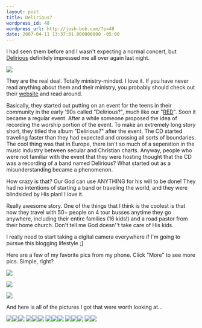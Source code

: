 ```yaml
---
layout: post
title: Delirious?
wordpress_id: 48
wordpress_url: http://josh-bob.com/?p=48
date: 2007-04-11 13:37:31.000000000 -05:00
---
```

I had seen them before and I wasn't expecting a normal concert, but <a href="http://www.delirious.co.uk/">Delirious</a> definitely impressed me all over again last night.

<a href="http://www.divshare.com/download/377712-1b2"><img src="http://apollo.divshare.com/apollo2/thumbs/2007/04/11/377712/377712-1b2_mid.jpg" border="0"></a>

They are the real deal. Totally ministry-minded. I love it. If you have never read anything about them and their ministry, you probably should check out their <a href="http://www.delirious.co.uk/">website</a> and read around.

Basically, they started out putting on an event for the teens in their community in the early '90s called "Delirious?", much like our "<a href="http://josh-bob.com/?p=16">RED</a>". Soon it became a regular event. After a while someone proposed the idea of recording the worship portion of the event. To make an extremely long story short, they titled the album "Delirious?" after the event. The CD started traveling faster than they had expected and crossing all sorts of boundaries. The cool thing was that in Europe, there isn't so much of a seperation in the music industry between secular and Christian charts. Anyway, people who were not familiar with the event that they were hosting thought that the CD was a recording of a band named Delirious? What started out as a misunderstanding became a phenomenon.

How crazy is that? Our God can use ANYTHING for his will to be done! They had no intentions of starting a band or traveling the world, and they were blindsided by His plan! I love it.

Really awesome story. One of the things that I think is the coolest is that now they travel with 50+ people on 4 tour busses anytime they go anywhere, including their entire families (16 kids!) and a road pastor from their home church. Don't tell me God doesn''t take care of His kids.

I really need to start taking a digital camera everywhere if I'm going to pursue this blogging lifestyle ;]

Here are a few of my favorite pics from my phone. Click "More" to see more pics. Simple, right?

<a href="http://www.divshare.com/download/377722-80d"><img src="http://apollo.divshare.com/apollo2/thumbs/2007/04/11/377722/377722-80d_mid.jpg" border="0"></a>

<a href="http://www.divshare.com/download/377713-0b6"><img src="http://apollo.divshare.com/apollo2/thumbs/2007/04/11/377713/377713-0b6_mid.jpg" border="0"></a>

<a href="http://www.divshare.com/download/377706-55c"><img src="http://apollo.divshare.com/apollo2/thumbs/2007/04/11/377706/377706-55c_mid.jpg" border="0"></a>

<!--more-->
And here is all of the pictures I got that were worth looking at...

<a href="http://www.divshare.com/download/377722-80d"><img src="http://apollo.divshare.com/apollo2/thumbs/2007/04/11/377722/377722-80d.jpg" border="0"></a><a href="http://www.divshare.com/download/377721-3de"><img src="http://apollo.divshare.com/apollo2/thumbs/2007/04/11/377721/377721-3de.jpg" border="0"></a><a href="http://www.divshare.com/download/377719-cd7"><img src="http://apollo.divshare.com/apollo2/thumbs/2007/04/11/377719/377719-cd7.jpg" border="0"></a>
<a href="http://www.divshare.com/download/377717-e36"><img src="http://apollo.divshare.com/apollo2/thumbs/2007/04/11/377717/377717-e36.jpg" border="0"></a><a href="http://www.divshare.com/download/377715-881"><img src="http://apollo.divshare.com/apollo2/thumbs/2007/04/11/377715/377715-881.jpg" border="0"></a><a href="http://www.divshare.com/download/377714-30b"><img src="http://apollo.divshare.com/apollo2/thumbs/2007/04/11/377714/377714-30b.jpg" border="0"></a>
<a href="http://www.divshare.com/download/377713-0b6"><img src="http://apollo.divshare.com/apollo2/thumbs/2007/04/11/377713/377713-0b6.jpg" border="0"></a><a href="http://www.divshare.com/download/377712-1b2"><img src="http://apollo.divshare.com/apollo2/thumbs/2007/04/11/377712/377712-1b2.jpg" border="0"></a><a href="http://www.divshare.com/download/377711-eea"><img src="http://apollo.divshare.com/apollo2/thumbs/2007/04/11/377711/377711-eea.jpg" border="0"></a>
<a href="http://www.divshare.com/download/377708-9c0"><img src="http://apollo.divshare.com/apollo2/thumbs/2007/04/11/377708/377708-9c0.jpg" border="0"></a><a href="http://www.divshare.com/download/377707-8c1"><img src="http://apollo.divshare.com/apollo2/thumbs/2007/04/11/377707/377707-8c1.jpg" border="0"></a><a href="http://www.divshare.com/download/377706-55c"><img src="http://apollo.divshare.com/apollo2/thumbs/2007/04/11/377706/377706-55c.jpg" border="0"></a>
<a href="http://www.divshare.com/download/377705-8af"><img src="http://apollo.divshare.com/apollo2/thumbs/2007/04/11/377705/377705-8af.jpg" border="0"></a><a href="http://www.divshare.com/download/377704-38b"><img src="http://apollo.divshare.com/apollo2/thumbs/2007/04/11/377704/377704-38b.jpg" border="0"></a>
